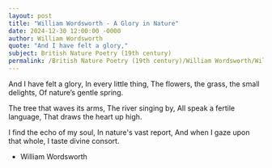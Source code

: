 ```yaml
---
layout: post
title: "William Wordsworth - A Glory in Nature"
date: 2024-12-30 12:00:00 -0000
author: William Wordsworth
quote: "And I have felt a glory,"
subject: British Nature Poetry (19th century)
permalink: /British Nature Poetry (19th century)/William Wordsworth/William Wordsworth - A Glory in Nature
---
```


And I have felt a glory,
In every little thing,
The flowers, the grass, the small delights,
Of nature’s gentle spring.

The tree that waves its arms,
The river singing by,
All speak a fertile language,
That draws the heart up high.

I find the echo of my soul,
In nature's vast report,
And when I gaze upon that whole,
I taste divine consort.


- William Wordsworth
